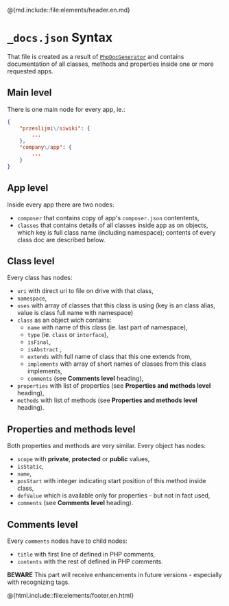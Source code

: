 @{md.include::file:elements/header.en.md}

# `_docs.json` Syntax

That file is created as a result of [`PhpDocGenerator`](class-Przeslijmi_Siwiki_PhpDocGenerator.!) and contains documentation of all classes, methods and properties inside one or more requested apps.

## Main level

There is one main node for every app, ie.:

```json
{
    "przeslijmi\/siwiki": {
        ...
    },
    "company\/app": {
        ...
    }
}
```

## App level

Inside every app there are two nodes:
  - `composer` that contains copy of app's `composer.json` contentents,
  - `classes` that contains details of all classes inside app as on objects, which key is full class name (including namespace); contents of every class doc are described below.

## Class level

Every class has nodes:
  - `uri` with direct uri to file on drive with that class,
  - `namespace`,
  - `uses` with array of classes that this class is using (key is an class alias, value is class full name with namespace)
  - `class` as an object wich contains:
    - `name` with name of this class (ie. last part of namespace),
    - `type` (ie. `class` or `interface`),
    - `isFinal`,
    - `isAbstract` ,
    - `extends` with full name of class that this one extends from,
    - `implements` with array of short names of classes from this class implements,
    - `comments` (see **Comments level** heading),
  - `properties` with list of properties (see **Properties and methods level** heading),
  - `methods` with list of methods (see **Properties and methods level** heading).

## Properties and methods level

Both properties and methods are very similar. Every object has nodes:
  - `scope` with **private**, **protected** or **public** values,
  - `isStatic`,
  - `name`,
  - `posStart` with integer indicating start position of this method inside class,
  - `defValue` which is available only for properties - but not in fact used,
  - `comments` (see **Comments level** heading).

## Comments level

Every `comments` nodes have to child nodes:
  - `title` with first line of defined in PHP comments,
  - `contents` with the rest of defined in PHP comments.

**BEWARE** This part will receive enhancements in future versions - especially with recognizing tags.

@{html.include::file:elements/footer.en.html}
